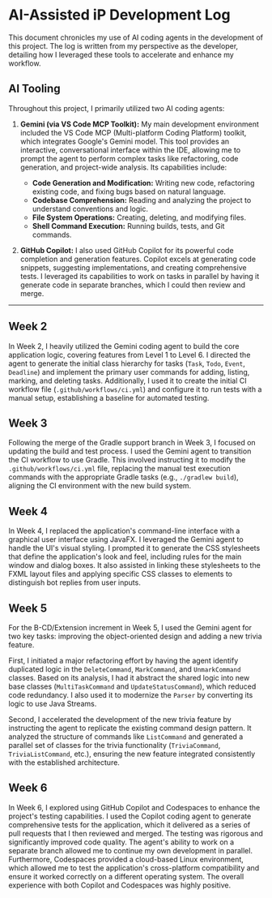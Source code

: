 # AI-Assisted iP Development Log

This document chronicles my use of AI coding agents in the development of this project. The log is written from my perspective as the developer, detailing how I leveraged these tools to accelerate and enhance my workflow.

## AI Tooling

Throughout this project, I primarily utilized two AI coding agents:

1.  **Gemini (via VS Code MCP Toolkit):** My main development environment included the VS Code MCP (Multi-platform Coding Platform) toolkit, which integrates Google's Gemini model. This tool provides an interactive, conversational interface within the IDE, allowing me to prompt the agent to perform complex tasks like refactoring, code generation, and project-wide analysis. Its capabilities include:
    *   **Code Generation and Modification:** Writing new code, refactoring existing code, and fixing bugs based on natural language.
    *   **Codebase Comprehension:** Reading and analyzing the project to understand conventions and logic.
    *   **File System Operations:** Creating, deleting, and modifying files.
    *   **Shell Command Execution:** Running builds, tests, and Git commands.

2.  **GitHub Copilot:** I also used GitHub Copilot for its powerful code completion and generation features. Copilot excels at generating code snippets, suggesting implementations, and creating comprehensive tests. I leveraged its capabilities to work on tasks in parallel by having it generate code in separate branches, which I could then review and merge.

---

## Week 2

In Week 2, I heavily utilized the Gemini coding agent to build the core application logic, covering features from Level 1 to Level 6. I directed the agent to generate the initial class hierarchy for tasks (`Task`, `Todo`, `Event`, `Deadline`) and implement the primary user commands for adding, listing, marking, and deleting tasks. Additionally, I used it to create the initial CI workflow file (`.github/workflows/ci.yml`) and configure it to run tests with a manual setup, establishing a baseline for automated testing.

## Week 3

Following the merge of the Gradle support branch in Week 3, I focused on updating the build and test process. I used the Gemini agent to transition the CI workflow to use Gradle. This involved instructing it to modify the `.github/workflows/ci.yml` file, replacing the manual test execution commands with the appropriate Gradle tasks (e.g., `./gradlew build`), aligning the CI environment with the new build system.

## Week 4

In Week 4, I replaced the application's command-line interface with a graphical user interface using JavaFX. I leveraged the Gemini agent to handle the UI's visual styling. I prompted it to generate the CSS stylesheets that define the application's look and feel, including rules for the main window and dialog boxes. It also assisted in linking these stylesheets to the FXML layout files and applying specific CSS classes to elements to distinguish bot replies from user inputs.

## Week 5

For the B-CD/Extension increment in Week 5, I used the Gemini agent for two key tasks: improving the object-oriented design and adding a new trivia feature.

First, I initiated a major refactoring effort by having the agent identify duplicated logic in the `DeleteCommand`, `MarkCommand`, and `UnmarkCommand` classes. Based on its analysis, I had it abstract the shared logic into new base classes (`MultiTaskCommand` and `UpdateStatusCommand`), which reduced code redundancy. I also used it to modernize the `Parser` by converting its logic to use Java Streams.

Second, I accelerated the development of the new trivia feature by instructing the agent to replicate the existing command design pattern. It analyzed the structure of commands like `ListCommand` and generated a parallel set of classes for the trivia functionality (`TriviaCommand`, `TriviaListCommand`, etc.), ensuring the new feature integrated consistently with the established architecture.

## Week 6

In Week 6, I explored using GitHub Copilot and Codespaces to enhance the project's testing capabilities. I used the Copilot coding agent to generate comprehensive tests for the application, which it delivered as a series of pull requests that I then reviewed and merged. The testing was rigorous and significantly improved code quality. The agent's ability to work on a separate branch allowed me to continue my own development in parallel. Furthermore, Codespaces provided a cloud-based Linux environment, which allowed me to test the application's cross-platform compatibility and ensure it worked correctly on a different operating system. The overall experience with both Copilot and Codespaces was highly positive.